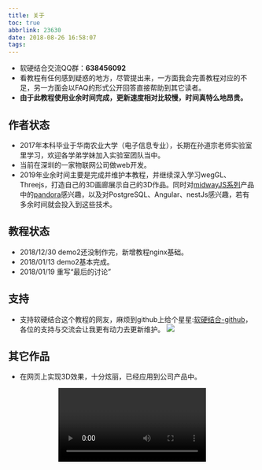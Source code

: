 ```yaml
---
title: 关于
toc: true
abbrlink: 23630
date: 2018-08-26 16:58:07
tags:
---
```


- 软硬结合交流QQ群：__638456092__
- 看教程有任何感到疑惑的地方，尽管提出来，一方面我会完善教程对应的不足，另一方面会以FAQ的形式公开回答直接帮助到其它读者。
- __由于此教程使用业余时间完成，更新速度相对比较慢，时间真特么地昂贵。__ 

## 作者状态
- 2017年本科毕业于华南农业大学（电子信息专业），长期在孙道宗老师实验室里学习，欢迎各学弟学妹加入实验室团队当中。
- 当前在深圳的一家物联网公司做web开发。
- 2019年业余时间主要是完成并维护本教程，并继续深入学习wegGL、Threejs，打造自己的3D画廊展示自己的3D作品。同时对[midwayJS系列](https://midwayjs.org/midway/)产品中的[pandora](https://github.com/midwayjs/pandora)感兴趣，以及对PostgreSQL、Angular、nestJs感兴趣，若有多余时间就会投入到这些技术。

## 教程状态
- 2018/12/30 demo2还没制作完，新增教程nginx基础。
- 2018/01/13 demo2基本完成。
- 2018/01/19 重写“最后的讨论”

## 支持
- 支持软硬结合这个教程的网友，麻烦到github上给个星星:[软硬结合-github](https://github.com/alwxkxk/soft-and-hard)，各位的支持与交流会让我更有动力去更新维护。
![](http://ww1.sinaimg.cn/large/005BIQVbgy1fxqdje86nij30yr0k1abn.jpg)

## 其它作品
- 在网页上实现3D效果，十分炫丽，已经应用到公司产品中。
<video class="lazy" controls data-src="https://test-1251805228.file.myqcloud.com/%E5%BE%AE%E6%A8%A1%E5%9D%97.mp4" controls="controls" style="max-width: 100%; display: block; margin-left: auto; margin-right: auto;">
your browser does not support the video tag
</video>



